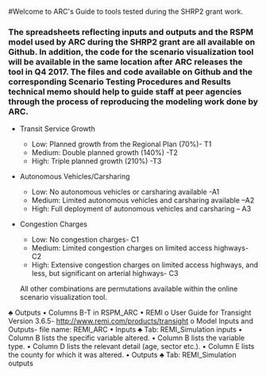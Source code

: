#Welcome to ARC's Guide to tools tested during the SHRP2 grant work.

### The spreadsheets reflecting inputs and outputs and the RSPM model used by ARC during the SHRP2 grant are all available on Github. In addition, the code for the scenario visualization tool will be available in the same location after ARC releases the tool in Q4 2017. The files and code available on Github and the corresponding Scenario Testing Procedures and Results technical memo should help to guide staff at peer agencies through the process of reproducing the modeling work done by ARC.  * Transit Service Growth
	 - Low: Planned growth from the Regional Plan (70%)- T1
	 - Medium: Double planned growth (140%) -T2
	 - High: Triple planned growth (210%) -T3 * Autonomous Vehicles/Carsharing
    - Low: No autonomous vehicles or carsharing available -A1
    - Medium: Limited autonomous vehicles and carsharing available –A2
    - High: Full deployment of autonomous vehicles and carsharing – A3 * Congestion Charges
   - Low: No congestion charges- C1
   - Medium: Limited congestion charges on limited access highways- C2
   - High: Extensive congestion charges on limited access highways, and less, but significant on arterial highways- C3

   All other combinations are permutations available within the online scenario visualization tool. ♣	Outputs •	Columns B-T in RSPM_ARC•	REMIo	User Guide for Transight Version 3.6.5- http://www.remi.com/products/transighto	Model Inputs and Outputs- file name: REMI_ARC•	Inputs♣	Tab: REMI_Simulation inputs•	Column B lists the specific variable altered. •	Column B lists the variable type. •	Column D lists the relevant detail (age, sector etc.).•	Column E lists the county for which it was altered. •	Outputs♣	Tab: REMI_Simulation outputs 
